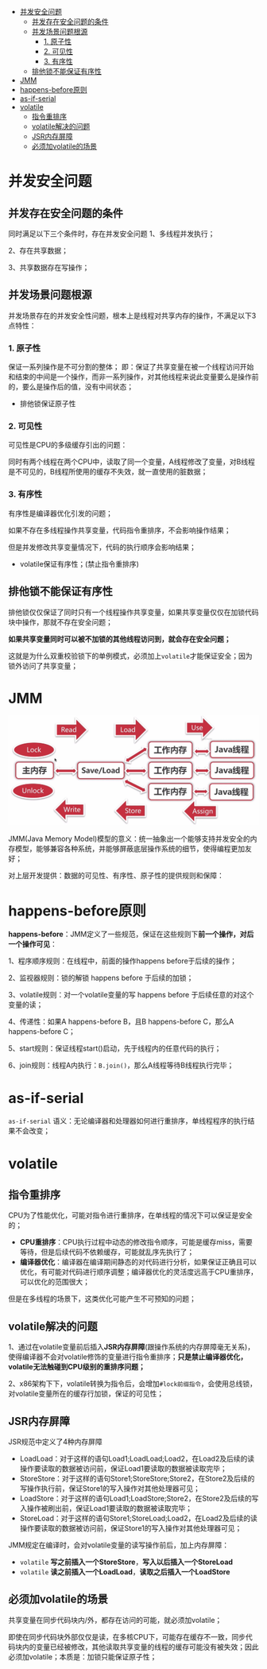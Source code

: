 - [并发安全问题](#并发安全问题)
  - [并发存在安全问题的条件](#并发存在安全问题的条件)
  - [并发场景问题根源](#并发场景问题根源)
    - [1. 原子性](#1-原子性)
    - [2. 可见性](#2-可见性)
    - [3. 有序性](#3-有序性)
  - [排他锁不能保证有序性](#排他锁不能保证有序性)
- [JMM](#jmm)
- [happens-before原则](#happens-before原则)
- [as-if-serial](#as-if-serial)
- [volatile](#volatile)
  - [指令重排序](#指令重排序)
  - [volatile解决的问题](#volatile解决的问题)
  - [JSR内存屏障](#jsr内存屏障)
  - [必须加volatile的场景](#必须加volatile的场景)


# 并发安全问题

## 并发存在安全问题的条件
同时满足以下三个条件时，存在并发安全问题
1、多线程并发执行；

2、存在共享数据；

3、共享数据存在写操作；

## 并发场景问题根源
并发场景存在的并发安全性问题，根本上是线程对共享内存的操作，不满足以下3点特性：

### 1. 原子性
保证一系列操作是不可分割的整体；
即：保证了共享变量在被一个线程访问开始和结束的中间是一个操作，而非一系列操作，对其他线程来说此变量要么是操作前的，要么是操作后的值，没有中间状态；

- 排他锁保证原子性

### 2. 可见性
可见性是CPU的多级缓存引出的问题：[](../../OS/CPU%E5%92%8C%E7%BC%93%E5%AD%98.md)

同时有两个线程在两个CPU中，读取了同一个变量，A线程修改了变量，对B线程是不可见的，B线程所使用的缓存不失效，就一直使用的脏数据；

### 3. 有序性
有序性是编译器优化引发的问题；

如果不存在多线程操作共享变量，代码指令重排序，不会影响操作结果；

但是并发修改共享变量情况下，代码的执行顺序会影响结果；

- volatile保证有序性；(禁止指令重排序)

## 排他锁不能保证有序性

排他锁仅仅保证了同时只有一个线程操作共享变量，如果共享变量仅仅在加锁代码块中操作，那就不存在安全问题；

**如果共享变量同时可以被不加锁的其他线程访问到，就会存在安全问题；**

这就是为什么双重校验锁下的单例模式，必须加上`volatile`才能保证安全；因为锁外访问了共享变量；

# JMM
![JMM](../../../images/jmm.png)

JMM(Java Memory Model)模型的意义：统一抽象出一个能够支持并发安全的内存模型，能够兼容各种系统，并能够屏蔽底层操作系统的细节，使得编程更加友好；

对上层开发提供：数据的可见性、有序性、原子性的提供规则和保障：

# happens-before原则

**happens-before**：JMM定义了一些规范，保证在这些规则下**前一个操作，对后一个操作可见**：

1、程序顺序规则：在线程中，前面的操作happens before于后续的操作；

2、监视器规则：锁的解锁 happens before 于后续的加锁；

3、volatile规则：对一个volatile变量的写 happens before 于后续任意的对这个变量的读；

4、传递性：如果A happens-before B，且B happens-before C，那么A happens-before C；

5、start规则：保证线程start()启动，先于线程内的任意代码的执行；

6、join规则：线程A内执行：`B.join()`，那么A线程等待B线程执行完毕；

# as-if-serial

`as-if-serial` 语义：无论编译器和处理器如何进行重排序，单线程程序的执行结果不会改变；

# volatile

## 指令重排序
CPU为了性能优化，可能对指令进行重排序，在单线程的情况下可以保证是安全的；
- **CPU重排序**：CPU执行过程中动态的修改指令顺序，可能是缓存miss，需要等待，但是后续代码不依赖缓存，可能就乱序先执行了；
- **编译器优化**：编译器在编译期间静态的对代码进行分析，如果保证正确且可以优化，有可能对代码进行顺序调整；编译器优化的灵活度远高于CPU重排序，可以优化的范围很大；

但是在多线程的场景下，这类优化可能产生不可预知的问题；

## volatile解决的问题

1、通过在volatile变量前后插入**JSR内存屏障**(跟操作系统的内存屏障毫无关系)，使得编译器不会对volatile修饰的变量进行指令重排序；**只是禁止编译器优化，volatile无法触碰到CPU级别的重排序问题；**

2、x86架构下下，volatile转换为指令后，会增加`#lock前缀指令`，会使用总线锁，对volatile变量所在的缓存行加锁，保证的可见性；

## JSR内存屏障
JSR规范中定义了4种内存屏障
- LoadLoad：对于这样的语句Load1;LoadLoad;Load2，在Load2及后续的读操作要读取的数据被访问前，保证Load1要读取的数据被读取完毕；
- StoreStore：对于这样的语句Store1;StoreStore;Store2，在Store2及后续的写操作执行前，保证Store1的写入操作对其他处理器可见；
- LoadStore：对于这样的语句Load1;LoadStore;Store2，在Store2及后续的写入操作被刷出前，保证Load1要读取的数据被读取完毕；
- StoreLoad：对于这样的语句Store1;StoreLoad;Load2，在Load2及后续的读操作要读取的数据被访问前，保证Store1的写入操作对其他处理器可见；

JMM规定在编译时，会对volatile变量的读写操作前后，加上内存屏障：
- `volatile` **写之前插入一个StoreStore**，**写入以后插入一个StoreLoad**
- `volatile` **读之前插入一个LoadLoad**，**读取之后插入一个LoadStore**


## 必须加volatile的场景

共享变量在同步代码块内/外，都存在访问的可能，就必须加volatile；

即使在同步代码块外部仅仅是读，在多核CPU下，可能存在缓存不一致，同步代码块内的变量已经被修改，其他读取共享变量的线程的缓存可能没有被失效；因此必须加volatile；本质是：加锁只能保证原子性；
